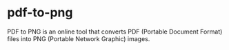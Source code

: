 # pdf-to-png
PDF to PNG is an online tool that converts PDF (Portable Document Format) files into PNG (Portable Network Graphic) images.
